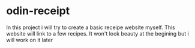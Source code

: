 # odin-receipt
In this project i will try to create a basic receipe website myself.
This website will link to a few recipes. 
It won't look beauty at the begining but i will work on it later